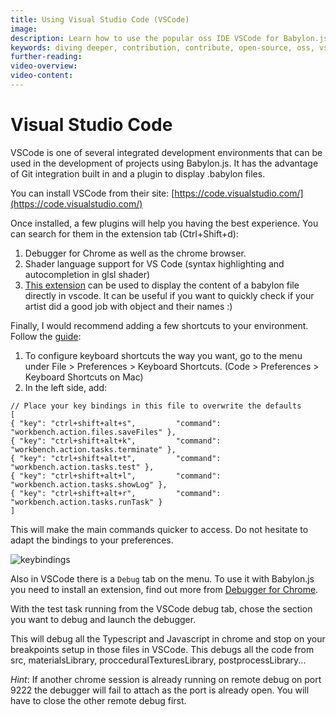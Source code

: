 ```yaml
---
title: Using Visual Studio Code (VSCode)
image: 
description: Learn how to use the popular oss IDE VSCode for Babylon.js development.
keywords: diving deeper, contribution, contribute, open-source, oss, vscode, ide, develope
further-reading:
video-overview:
video-content:
---
```


# Visual Studio Code

VSCode is one of several integrated development environments that can be used in the development of projects using Babylon.js. It has the advantage of Git integration built in and a plugin to display .babylon files.

You can install VSCode from their site: [https://code.visualstudio.com/](https://code.visualstudio.com/)

Once installed, a few plugins will help you having the best experience. You can search for them in the extension tab (Ctrl+Shift+d):

1. Debugger for Chrome as well as the chrome browser.
2. Shader language support for VS Code (syntax highlighting and autocompletion in glsl shader)
3. [This extension](https://marketplace.visualstudio.com/items?itemName=julianchen.babylon-js-viewer) can be used to display the content of a babylon file directly in vscode. It can be useful if you want to quickly check if your artist did a good job with object and their names :)

Finally, I would recommend adding a few shortcuts to your environment. Follow the [guide](https://code.visualstudio.com/docs/customization/keybindings#_customizing-shortcuts):
 1. To configure keyboard shortcuts the way you want, go to the menu under File > Preferences > Keyboard Shortcuts. (Code > Preferences > Keyboard Shortcuts on Mac)
 2. In the left side, add:
 ```
// Place your key bindings in this file to overwrite the defaults
[
{ "key": "ctrl+shift+alt+s",         "command": "workbench.action.files.saveFiles" },
{ "key": "ctrl+shift+alt+k",         "command": "workbench.action.tasks.terminate" },
{ "key": "ctrl+shift+alt+t",         "command": "workbench.action.tasks.test" },
{ "key": "ctrl+shift+alt+l",         "command": "workbench.action.tasks.showLog" },
{ "key": "ctrl+shift+alt+r",         "command": "workbench.action.tasks.runTask" }
]
```

This will make the main commands quicker to access. Do not hesitate to adapt the bindings to your preferences.

![keybindings](/img/how_to/howToStart/keybindings.png)

Also in VSCode there is a ```Debug``` tab on the menu. To use it with Babylon.js you need to install an extension, find out more from  [Debugger for Chrome](https://code.visualstudio.com/blogs/2016/02/23/introducing-chrome-debugger-for-vs-code).

With the test task running from the VSCode debug tab, chose the section you want to debug and launch the debugger.

This will debug all the Typescript and Javascript in chrome and stop on your breakpoints setup in those files in VSCode. This debugs all the code from src, materialsLibrary, procceduralTexturesLibrary, postprocessLibrary...

*Hint*: If another chrome session is already running on remote debug on port 9222 the debugger will fail to attach as the port is already open. You will have to close the other remote debug first.